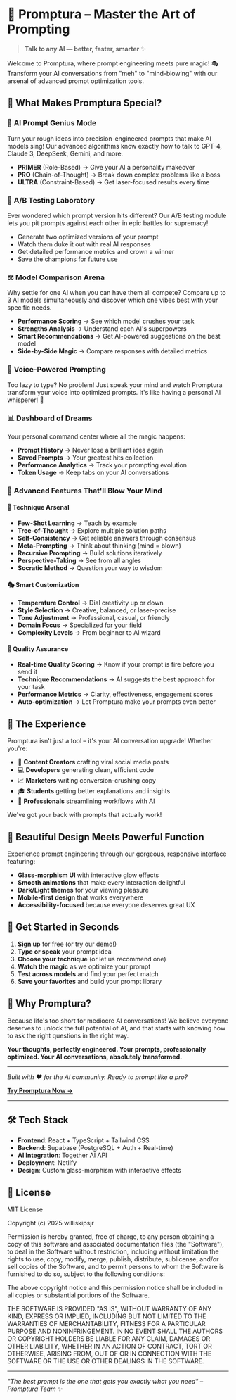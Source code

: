 # 🚀 Promptura – Master the Art of Prompting

> **Talk to any AI — better, faster, smarter** ✨

Welcome to Promptura, where prompt engineering meets pure magic! 🎭 Transform your AI conversations from "meh" to "mind-blowing" with our arsenal of advanced prompt optimization tools.

## 🎯 What Makes Promptura Special?

### 🧠 **AI Prompt Genius Mode**
Turn your rough ideas into precision-engineered prompts that make AI models sing! Our advanced algorithms know exactly how to talk to GPT-4, Claude 3, DeepSeek, Gemini, and more.

- **PRIMER** (Role-Based) → Give your AI a personality makeover
- **PRO** (Chain-of-Thought) → Break down complex problems like a boss
- **ULTRA** (Constraint-Based) → Get laser-focused results every time

### 🧪 **A/B Testing Laboratory**
Ever wondered which prompt version hits different? Our A/B testing module lets you pit prompts against each other in epic battles for supremacy!

- Generate two optimized versions of your prompt
- Watch them duke it out with real AI responses
- Get detailed performance metrics and crown a winner
- Save the champions for future use

### ⚖️ **Model Comparison Arena**
Why settle for one AI when you can have them all compete? Compare up to 3 AI models simultaneously and discover which one vibes best with your specific needs.

- **Performance Scoring** → See which model crushes your task
- **Strengths Analysis** → Understand each AI's superpowers
- **Smart Recommendations** → Get AI-powered suggestions on the best model
- **Side-by-Side Magic** → Compare responses with detailed metrics

### 🎨 **Voice-Powered Prompting**
Too lazy to type? No problem! Just speak your mind and watch Promptura transform your voice into optimized prompts. It's like having a personal AI whisperer! 🎤

### 📊 **Dashboard of Dreams**
Your personal command center where all the magic happens:

- **Prompt History** → Never lose a brilliant idea again
- **Saved Prompts** → Your greatest hits collection
- **Performance Analytics** → Track your prompting evolution
- **Token Usage** → Keep tabs on your AI conversations

### 🌟 **Advanced Features That'll Blow Your Mind**

#### 🔬 **Technique Arsenal**
- **Few-Shot Learning** → Teach by example
- **Tree-of-Thought** → Explore multiple solution paths
- **Self-Consistency** → Get reliable answers through consensus
- **Meta-Prompting** → Think about thinking (mind = blown)
- **Recursive Prompting** → Build solutions iteratively
- **Perspective-Taking** → See from all angles
- **Socratic Method** → Question your way to wisdom

#### 🎭 **Smart Customization**
- **Temperature Control** → Dial creativity up or down
- **Style Selection** → Creative, balanced, or laser-precise
- **Tone Adjustment** → Professional, casual, or friendly
- **Domain Focus** → Specialized for your field
- **Complexity Levels** → From beginner to AI wizard

#### 🚀 **Quality Assurance**
- **Real-time Quality Scoring** → Know if your prompt is fire before you send it
- **Technique Recommendations** → AI suggests the best approach for your task
- **Performance Metrics** → Clarity, effectiveness, engagement scores
- **Auto-optimization** → Let Promptura make your prompts even better

## 🎪 **The Experience**

Promptura isn't just a tool – it's your AI conversation upgrade! Whether you're:

- 📝 **Content Creators** crafting viral social media posts
- 💻 **Developers** generating clean, efficient code
- 📈 **Marketers** writing conversion-crushing copy
- 🎓 **Students** getting better explanations and insights
- 🏢 **Professionals** streamlining workflows with AI

We've got your back with prompts that actually work!

## 🌈 **Beautiful Design Meets Powerful Function**

Experience prompt engineering through our gorgeous, responsive interface featuring:

- **Glass-morphism UI** with interactive glow effects
- **Smooth animations** that make every interaction delightful
- **Dark/Light themes** for your viewing pleasure
- **Mobile-first design** that works everywhere
- **Accessibility-focused** because everyone deserves great UX

## 🚀 **Get Started in Seconds**

1. **Sign up** for free (or try our demo!)
2. **Type or speak** your prompt idea
3. **Choose your technique** (or let us recommend one)
4. **Watch the magic** as we optimize your prompt
5. **Test across models** and find your perfect match
6. **Save your favorites** and build your prompt library

## 🎯 **Why Promptura?**

Because life's too short for mediocre AI conversations! We believe everyone deserves to unlock the full potential of AI, and that starts with knowing how to ask the right questions in the right way.

**Your thoughts, perfectly engineered. Your prompts, professionally optimized. Your AI conversations, absolutely transformed.**

---

*Built with ❤️ for the AI community. Ready to prompt like a pro?*

**[Try Promptura Now →](https://promptura.netlify.app/)**

---

## 🛠️ **Tech Stack**
- **Frontend**: React + TypeScript + Tailwind CSS
- **Backend**: Supabase (PostgreSQL + Auth + Real-time)
- **AI Integration**: Together AI API
- **Deployment**: Netlify
- **Design**: Custom glass-morphism with interactive effects

## 📄 **License**


MIT License

Copyright (c) 2025 williskipsjr

Permission is hereby granted, free of charge, to any person obtaining a copy
of this software and associated documentation files (the "Software"), to deal
in the Software without restriction, including without limitation the rights
to use, copy, modify, merge, publish, distribute, sublicense, and/or sell
copies of the Software, and to permit persons to whom the Software is
furnished to do so, subject to the following conditions:

The above copyright notice and this permission notice shall be included in all
copies or substantial portions of the Software.

THE SOFTWARE IS PROVIDED "AS IS", WITHOUT WARRANTY OF ANY KIND, EXPRESS OR
IMPLIED, INCLUDING BUT NOT LIMITED TO THE WARRANTIES OF MERCHANTABILITY,
FITNESS FOR A PARTICULAR PURPOSE AND NONINFRINGEMENT. IN NO EVENT SHALL THE
AUTHORS OR COPYRIGHT HOLDERS BE LIABLE FOR ANY CLAIM, DAMAGES OR OTHER
LIABILITY, WHETHER IN AN ACTION OF CONTRACT, TORT OR OTHERWISE, ARISING FROM,
OUT OF OR IN CONNECTION WITH THE SOFTWARE OR THE USE OR OTHER DEALINGS IN THE
SOFTWARE.


---

*"The best prompt is the one that gets you exactly what you need" – Promptura Team* ✨
